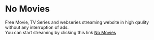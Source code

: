# No Movies

Free Movie, TV Series and webseries streaming website in high qaulity without any interruption of ads. \
You can start streaming by clicking this link [No Movies](https://no-movies.netlify.app)
